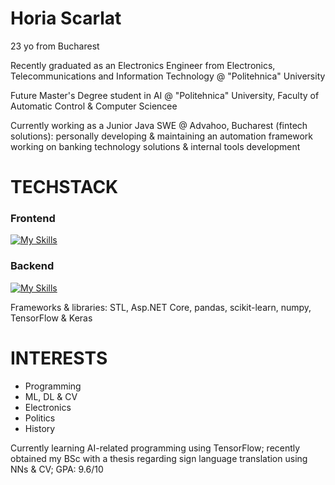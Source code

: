 # Horia Scarlat

23 yo from Bucharest

Recently graduated as an Electronics Engineer from Electronics, Telecommunications and Information Technology @ "Politehnica" University

Future Master's Degree student in AI @ "Politehnica" University, Faculty of Automatic Control & Computer Sciencee

Currently working as a Junior Java SWE @ Advahoo, Bucharest (fintech solutions): 
     personally developing & maintaining an automation framework
     working on banking technology solutions & internal tools development

# TECHSTACK

### <strong>Frontend</strong>

[![My Skills](https://skillicons.dev/icons?i=html,css,js,react)](https://skillicons.dev) 
     
### <b>Backend</b>   
[![My Skills](https://skillicons.dev/icons?i=c,cs,cpp,java,dotnet,py,mysql&perline=3)](https://skillicons.dev) 

   Frameworks & libraries: STL, Asp.NET Core, pandas, scikit-learn, numpy, TensorFlow & Keras
    
# INTERESTS

   - Programming
   - ML, DL & CV
   - Electronics 
   - Politics
   - History


Currently learning AI-related programming using TensorFlow; recently obtained my BSc with a thesis regarding sign language translation using NNs & CV; GPA: 9.6/10

<!---
boriabyte/boriabyte is a ✨ special ✨ repository because its `README.md` (this file) appears on your GitHub profile.
You can click the Preview link to take a look at your changes.
--->
